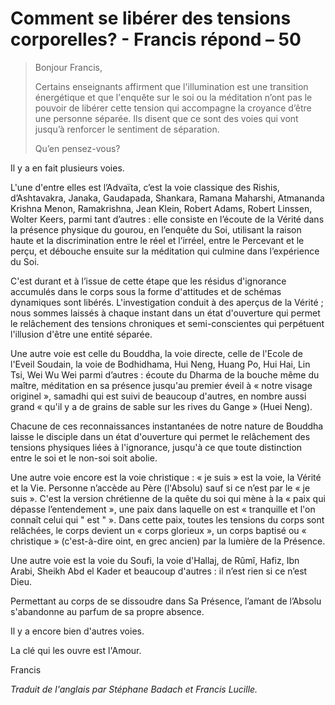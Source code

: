 # Comment se libérer des tensions corporelles? - Francis répond – 50

>Bonjour Francis,
>
>Certains enseignants affirment que l'illumination est une transition énergétique et que l'enquête sur le soi ou la méditation n’ont pas le pouvoir de libérer cette tension qui accompagne la croyance d’être une personne séparée. Ils disent que ce sont des voies qui vont jusqu’à renforcer le sentiment de séparation.
>
>Qu’en pensez-vous?

Il y a en fait plusieurs voies.

L'une d'entre elles est l’Advaïta, c’est la voie classique des Rishis, d’Ashtavakra, Janaka, Gaudapada, Shankara, Ramana Maharshi, Atmananda Krishna Menon, Ramakrishna, Jean Klein, Robert Adams, Robert Linssen, Wolter Keers, parmi tant d’autres : elle consiste en l’écoute de la Vérité dans la présence physique du gourou, en l’enquête du Soi, utilisant la raison haute et la discrimination entre le réel et l’irréel, entre le Percevant et le perçu, et débouche ensuite sur la méditation qui culmine dans l’expérience du Soi.

C'est durant et à l’issue de cette étape que les résidus d'ignorance accumulés dans le corps sous la forme d'attitudes et de schémas dynamiques sont libérés. L'investigation conduit à des aperçus de la Vérité ; nous sommes laissés à chaque instant dans un état d'ouverture qui permet le relâchement des tensions chroniques et semi-conscientes qui perpétuent l'illusion d'être une entité séparée.

Une autre voie est celle du Bouddha, la voie directe, celle de l'Ecole de l'Eveil Soudain, la voie de Bodhidhama, Hui Neng, Huang Po, Hui Hai, Lin Tsi, Wei Wu Wei parmi d’autres : écoute du Dharma de la bouche même du maître, méditation en sa présence jusqu'au premier éveil à « notre visage originel », samadhi qui est suivi de beaucoup d'autres, en nombre aussi grand « qu'il y a de grains de sable sur les rives du Gange » (Huei Neng).

Chacune de ces reconnaissances instantanées de notre nature de Bouddha laisse le disciple dans un état d'ouverture qui permet le relâchement des tensions physiques liées à l'ignorance, jusqu'à ce que toute distinction entre le soi et le non-soi soit abolie.

Une autre voie encore est la voie christique : « je suis » est la voie, la Vérité et la Vie. Personne n’accède au Père (l'Absolu) sauf si ce n’est par le « je suis ». C'est la version chrétienne de la quête du soi qui mène à la « paix qui dépasse l’entendement », une paix dans laquelle on est « tranquille et l'on connaît celui qui " est " ». Dans cette paix, toutes les tensions du corps sont relâchées, le corps devient un « corps glorieux », un corps baptisé ou « christique » (c'est-à-dire oint, en grec ancien) par la lumière de la Présence.

Une autre voie est la voie du Soufi, la voie d'Hallaj, de Rûmî, Hafiz, Ibn Arabi, Sheikh Abd el Kader et beaucoup d'autres : il n’est rien si ce n’est Dieu.

Permettant au corps de se dissoudre dans Sa Présence, l’amant de l’Absolu s'abandonne au parfum de sa propre absence.

Il y a encore bien d'autres voies.

La clé qui les ouvre est l'Amour.

Francis

_Traduit de l'anglais par Stéphane Badach et Francis Lucille._

